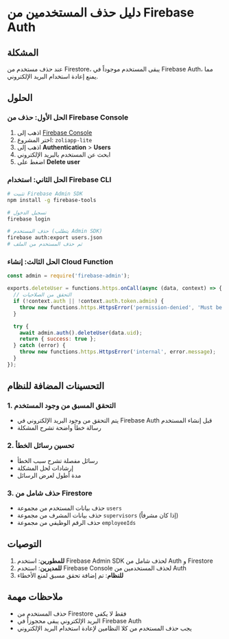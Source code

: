 # دليل حذف المستخدمين من Firebase Auth

## المشكلة
عند حذف مستخدم من Firestore، يبقى المستخدم موجوداً في Firebase Auth، مما يمنع إعادة استخدام البريد الإلكتروني.

## الحلول

### الحل الأول: حذف من Firebase Console
1. اذهب إلى [Firebase Console](https://console.firebase.google.com)
2. اختر المشروع: `zoliapp-lite`
3. اذهب إلى **Authentication** > **Users**
4. ابحث عن المستخدم بالبريد الإلكتروني
5. اضغط على **Delete user**

### الحل الثاني: استخدام Firebase CLI
```bash
# تثبيت Firebase Admin SDK
npm install -g firebase-tools

# تسجيل الدخول
firebase login

# حذف المستخدم (يتطلب Admin SDK)
firebase auth:export users.json
# ثم حذف المستخدم من الملف
```

### الحل الثالث: إنشاء Cloud Function
```javascript
const admin = require('firebase-admin');

exports.deleteUser = functions.https.onCall(async (data, context) => {
  // التحقق من الصلاحيات
  if (!context.auth || !context.auth.token.admin) {
    throw new functions.https.HttpsError('permission-denied', 'Must be admin');
  }

  try {
    await admin.auth().deleteUser(data.uid);
    return { success: true };
  } catch (error) {
    throw new functions.https.HttpsError('internal', error.message);
  }
});
```

## التحسينات المضافة للنظام

### 1. التحقق المسبق من وجود المستخدم
- يتم التحقق من وجود البريد الإلكتروني في Firebase Auth قبل إنشاء المستخدم
- رسالة خطأ واضحة تشرح المشكلة

### 2. تحسين رسائل الخطأ
- رسائل مفصلة تشرح سبب الخطأ
- إرشادات لحل المشكلة
- مدة أطول لعرض الرسائل

### 3. حذف شامل من Firestore
- حذف بيانات المستخدم من مجموعة `users`
- حذف بيانات المشرف من مجموعة `supervisors` (إذا كان مشرفاً)
- حذف الرقم الوظيفي من مجموعة `employeeIds`

## التوصيات

1. **للمطورين**: استخدم Firebase Admin SDK لحذف شامل من Auth و Firestore
2. **للمديرين**: استخدم Firebase Console لحذف المستخدمين من Auth
3. **للنظام**: تم إضافة تحقق مسبق لمنع الأخطاء

## ملاحظات مهمة

- حذف المستخدم من Firestore فقط لا يكفي
- البريد الإلكتروني يبقى محجوزاً في Firebase Auth
- يجب حذف المستخدم من كلا النظامين لإعادة استخدام البريد الإلكتروني

